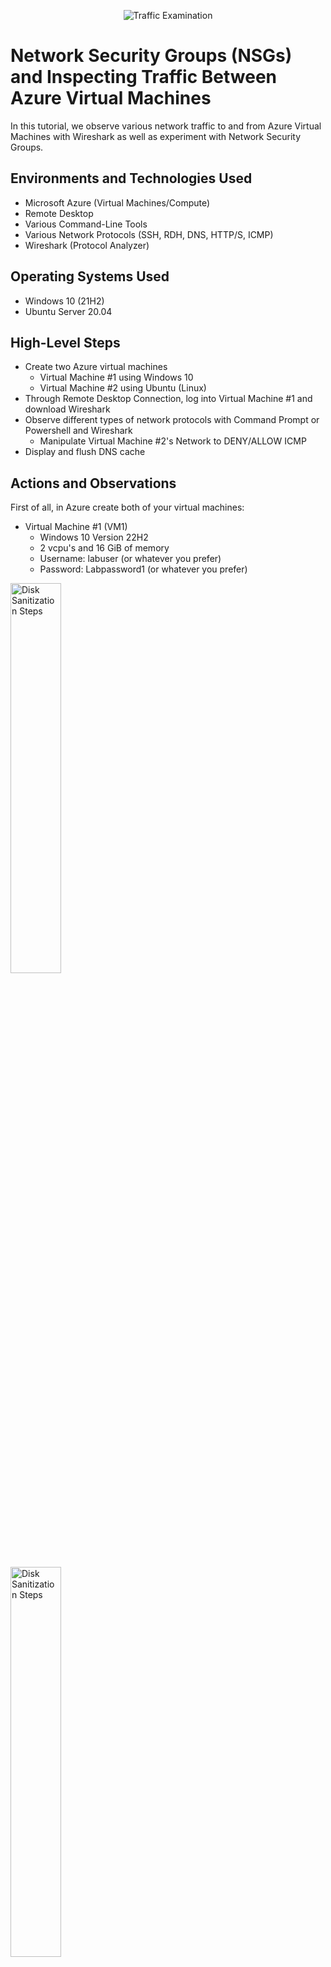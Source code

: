 <p align="center">
<img src="https://i.imgur.com/Ua7udoS.png" alt="Traffic Examination"/>
</p>

<h1>Network Security Groups (NSGs) and Inspecting Traffic Between Azure Virtual Machines</h1>
In this tutorial, we observe various network traffic to and from Azure Virtual Machines with Wireshark as well as experiment with Network Security Groups. <br />




<h2>Environments and Technologies Used</h2>

- Microsoft Azure (Virtual Machines/Compute)
- Remote Desktop
- Various Command-Line Tools
- Various Network Protocols (SSH, RDH, DNS, HTTP/S, ICMP)
- Wireshark (Protocol Analyzer) 

<h2>Operating Systems Used </h2>

- Windows 10 (21H2)
- Ubuntu Server 20.04

<h2>High-Level Steps</h2>

- Create two Azure virtual machines
  - Virtual Machine #1 using Windows 10
  - Virtual Machine #2 using Ubuntu (Linux)
- Through Remote Desktop Connection, log into Virtual Machine #1 and download Wireshark
- Observe different types of network protocols with Command Prompt or Powershell and Wireshark 
  - Manipulate Virtual Machine #2's Network to DENY/ALLOW ICMP
- Display and flush DNS cache

<h2>Actions and Observations</h2>

<p>

</p>
<p>
First of all, in Azure create both of your virtual machines:

  - Virtual Machine #1 (VM1)
    - Windows 10 Version 22H2
    - 2 vcpu's and 16 GiB of memory
    - Username: labuser (or whatever you prefer)
    - Password: Labpassword1 (or whatever you prefer)
<img src="https://i.imgur.com/dBBDzSI.png" height="40%" width="40%" alt="Disk Sanitization Steps"/>
</p>
<img src="https://i.imgur.com/SUlZPHS.png" height="40%" width="40%" alt="Disk Sanitization Steps"/>
</p>
Observe in the Network tab of the process of creating VM1 that the VM creates its own Virtual Network
</p>
<img src="https://i.imgur.com/08VKnEj.png" height="40%" width="40%" alt="Disk Sanitization Steps"/>
</p>

- Virtual Machine #2 (VM2)
  -  Ubuntu (Linux)
  -  2 vcpu's and 16 GiB of memory
  -  Set the Authentication type to Password
  -  Username: labuser (or whatever you prefer)
  -  Password: Labpassword1 (or whatever you prefer)

</p>
<img src="https://i.imgur.com/5hgzQPn.png" height="40%" width="40%" alt="Disk Sanitization Steps"/>
</p>
<img src="https://i.imgur.com/hzbxAYG.png" height="40%" width="40%" alt="Disk Sanitization Steps"/>

</p>
In the Network tab while creating VM2, check to make sure that VM2 is using the same virtual network as VM1
</p>
<img src="https://i.imgur.com/VC1zjkt.png" height="40%" width="40%" alt="Disk Sanitization Steps"/>
<br />

Now copy and paste VM1's public IP address into Remote Desktop Control and login with the credentials used in making VM1.
<p>
<img src="https://i.imgur.com/p7TjN7W.png" height="40%" width="40%" alt="Disk Sanitization Steps"/>
</p>
<img src="https://i.imgur.com/UzKOLMz.png" height="40%" width="40%" alt="Disk Sanitization Steps"/>
</p>
Once logged into VM1, search up "wireshark download" in a web browser and download Wireshark with all the default settings. 
</p> 
<img src="https://i.imgur.com/ZHGR4Bl.png" height="40%" width="40%" alt="Disk Sanitization Steps"/>
</p>
Open Wireshark. The first protocol we will observe is ICMP, so first press the blue fin symbol by the text line, then type in "icmp" and hit enter.
</p>
<img src="https://i.imgur.com/p9aTg0N.png" height="40%" width="40%" alt="Disk Sanitization Steps"/>
</p>
Get VM2's private IP address from Azure and perpetually ping it from the command line in VM1 by using the command: ping 10.0.0.5 -t
<p>
See that Wireshark is showing requests from VM1 and replies from VM2 which means VM1 is successfully pinging and getting replies back from VM2
</p>
<img src="https://i.imgur.com/b8YjSD2.png" height="40%" width="40%" alt="Disk Sanitization Steps"/>
<p>
<img src="https://i.imgur.com/swlBr1t.png" height="40%" width="40%" alt="Disk Sanitization Steps"/>
<p>
  
</p>
We will now block any inbound ICMP traffic from VM2's networking settings in Azure. From VM2's networking settings, press "Add inbound port rule".
</p>
<img src="https://i.imgur.com/gRX8ofJ.png" height="40%" width="40%" alt="Disk Sanitization Steps"/>
<p>
Select ICMP under Protocol
</p>
<img src="https://i.imgur.com/SmUeant.png" height="40%" width="40%" alt="Disk Sanitization Steps"/>
</p>
Under "Action" select Deny and set the priority to 250. (Priority works in numerical order, so for this demonstration it will be prioritized before anything else in the rules.) Click Save
<p>
<img src="https://i.imgur.com/y6xfupt.png" height="40%" width="40%" alt="Disk Sanitization Steps"/>
</p>
Going back to VM1, we can now see that in the command line as well as Wireshark, VM2 has blocked VM1's ping. Ping uses ICMP which is why in Wireshark, it only shows the ping requests from VM1 and no replies from VM2.
<p>
<img src="https://i.imgur.com/KFTcqEh.png" height="40%" width="40%" alt="Disk Sanitization Steps"/>
</p>
Now to enable ICMP traffic back to VM2, go back to VM2's networking settings in Azure, click on the new rule that we created, select Allow instead of Deny under "Action", then press save. After some time, you can see that VM2 is now sending replies back to Wireshark and the command prompt.
<p>
<img src="https://i.imgur.com/FNGOmpk.png" height="40%" width="40%" alt="Disk Sanitization Steps"/>
</p>
<img src="https://i.imgur.com/s035fBU.png" height="40%" width="40%" alt="Disk Sanitization Steps"/>
</p>
You can also ping different websites and it should send replies, for example with google:
<p>
<img src="https://i.imgur.com/02JUEy8.png" height="40%" width="40%" alt="Disk Sanitization Steps"/>
</p>
<br />
<p>
The next protocol we will observe is SSH. In the command line, type in "ssh 10.0.0.5" with the IP address being the private IP address of VM2. This lets you connect to VM2 through the command line, similar to the Remote Desktop Connection we are currently using but with no image. It will ask you if you want to continue connecting, so type "yes". You will be asked for the password to connect to VM2 which is the password you created while making VM2. It will not show when you type in your password, but once you type it in, press enter. You will now be connected to VM2 in the command line. To exit, simply type "exit".
<p>
<img src="https://i.imgur.com/ElYD5s8.png" height="80%" width="80%" alt="Disk Sanitization Steps"/>
</p>
<p>
Lorem ipsum dolor sit amet, consectetur adipiscing elit, sed do eiusmod tempor incididunt ut labore et dolore magna aliqua. Ut enim ad minim veniam, quis nostrud exercitation ullamco laboris nisi ut aliquip ex ea commodo consequat. Duis aute irure dolor in reprehenderit in voluptate velit esse cillum dolore eu fugiat nulla pariatur.
</p>
<br />
